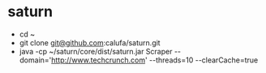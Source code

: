 # saturn

- cd ~
- git clone git@github.com:calufa/saturn.git
- java -cp ~/saturn/core/dist/saturn.jar Scraper --domain='http://www.techcrunch.com' --threads=10 --clearCache=true
